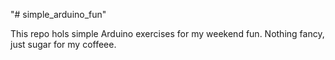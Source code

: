 "# simple_arduino_fun" 

This repo hols simple Arduino exercises for my weekend fun. Nothing fancy, just sugar for my coffeee.
